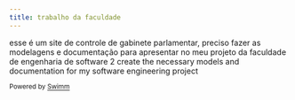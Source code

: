 ```yaml
---
title: trabalho da faculdade
---
```

esse é um site de controle de gabinete parlamentar, preciso fazer as modelagens e documentação para apresentar no meu projeto da faculdade de engenharia de software 2 create the necessary models and documentation for my software engineering project

<SwmMeta version="3.0.0" repo-id="Z2l0aHViJTNBJTNBdW5pdmFsaSUzQSUzQUNlbHNvY3c=" repo-name="univali"><sup>Powered by [Swimm](https://app.swimm.io/)</sup></SwmMeta>
